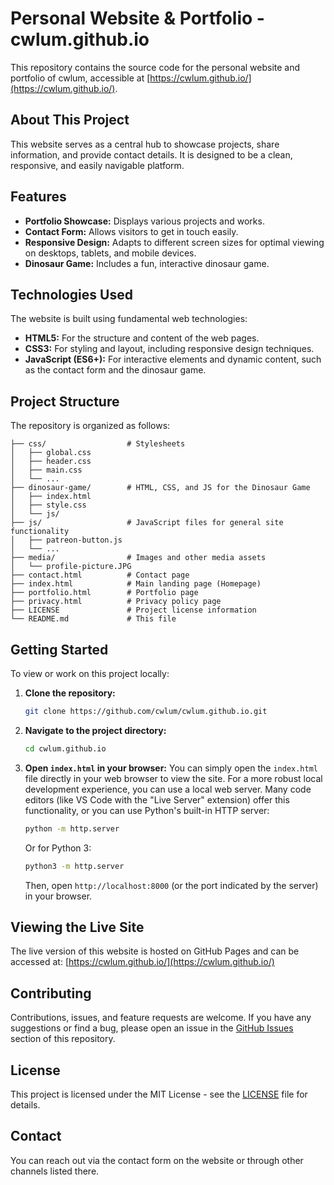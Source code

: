 # Personal Website & Portfolio - cwlum.github.io

This repository contains the source code for the personal website and portfolio of cwlum, accessible at [https://cwlum.github.io/](https://cwlum.github.io/).

## About This Project

This website serves as a central hub to showcase projects, share information, and provide contact details. It is designed to be a clean, responsive, and easily navigable platform.

## Features

*   **Portfolio Showcase:** Displays various projects and works.
*   **Contact Form:** Allows visitors to get in touch easily.
*   **Responsive Design:** Adapts to different screen sizes for optimal viewing on desktops, tablets, and mobile devices.
*   **Dinosaur Game:** Includes a fun, interactive dinosaur game.

## Technologies Used

The website is built using fundamental web technologies:

*   **HTML5:** For the structure and content of the web pages.
*   **CSS3:** For styling and layout, including responsive design techniques.
*   **JavaScript (ES6+):** For interactive elements and dynamic content, such as the contact form and the dinosaur game.

## Project Structure

The repository is organized as follows:

```
├── css/                  # Stylesheets
│   ├── global.css
│   ├── header.css
│   ├── main.css
│   └── ...
├── dinosaur-game/        # HTML, CSS, and JS for the Dinosaur Game
│   ├── index.html
│   ├── style.css
│   └── js/
├── js/                   # JavaScript files for general site functionality
│   ├── patreon-button.js
│   └── ...
├── media/                # Images and other media assets
│   └── profile-picture.JPG
├── contact.html          # Contact page
├── index.html            # Main landing page (Homepage)
├── portfolio.html        # Portfolio page
├── privacy.html          # Privacy policy page
├── LICENSE               # Project license information
└── README.md             # This file
```

## Getting Started

To view or work on this project locally:

1.  **Clone the repository:**
    ```bash
    git clone https://github.com/cwlum/cwlum.github.io.git
    ```
2.  **Navigate to the project directory:**
    ```bash
    cd cwlum.github.io
    ```
3.  **Open `index.html` in your browser:**
    You can simply open the `index.html` file directly in your web browser to view the site. For a more robust local development experience, you can use a local web server. Many code editors (like VS Code with the "Live Server" extension) offer this functionality, or you can use Python's built-in HTTP server:
    ```bash
    python -m http.server
    ```
    Or for Python 3:
    ```bash
    python3 -m http.server
    ```
    Then, open `http://localhost:8000` (or the port indicated by the server) in your browser.

## Viewing the Live Site

The live version of this website is hosted on GitHub Pages and can be accessed at:
[https://cwlum.github.io/](https://cwlum.github.io/)

## Contributing

Contributions, issues, and feature requests are welcome. If you have any suggestions or find a bug, please open an issue in the [GitHub Issues](https://github.com/cwlum/cwlum.github.io/issues) section of this repository.

## License

This project is licensed under the MIT License - see the [LICENSE](LICENSE) file for details.

## Contact

You can reach out via the contact form on the website or through other channels listed there.
